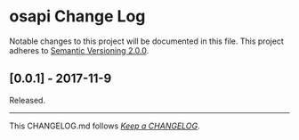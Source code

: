 #   osapi Change Log

Notable changes to this project will be documented in this file. This project adheres to [Semantic Versioning 2.0.0](http://semver.org/).

##	[0.0.1] - 2017-11-9

Released.

---
This CHANGELOG.md follows [*Keep a CHANGELOG*](http://keepachangelog.com/).
